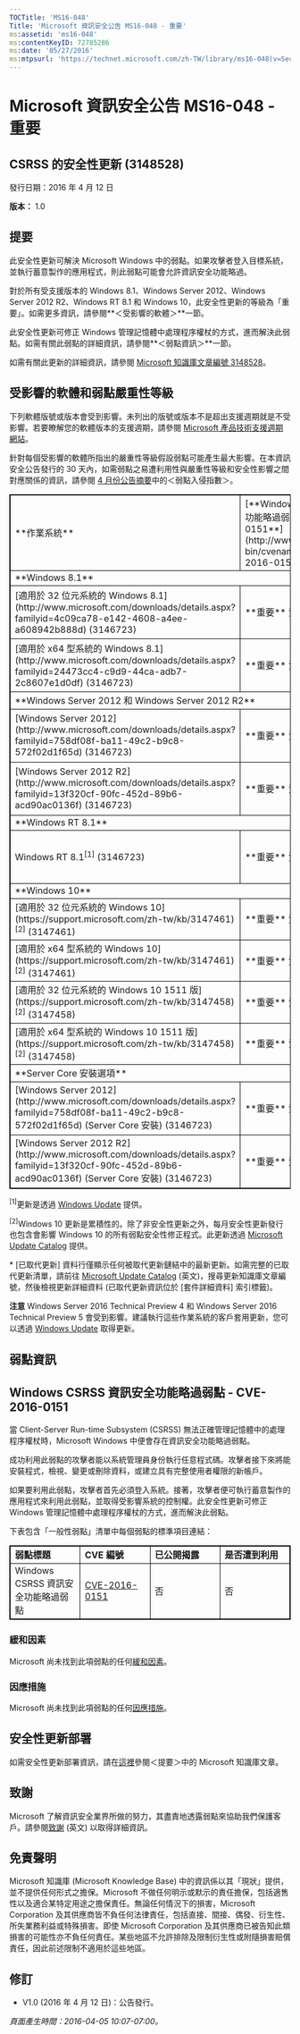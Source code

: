 ```yaml
---
TOCTitle: 'MS16-048'
Title: 'Microsoft 資訊安全公告 MS16-048 - 重要'
ms:assetid: 'ms16-048'
ms:contentKeyID: 72785286
ms:date: '05/27/2016'
ms:mtpsurl: 'https://technet.microsoft.com/zh-TW/library/ms16-048(v=Security.10)'
---
```


Microsoft 資訊安全公告 MS16-048 - 重要
======================================

CSRSS 的安全性更新 (3148528)
----------------------------

發行日期：2016 年 4 月 12 日

**版本：** 1.0

提要
----

<span id="sectionToggle0"></span>
此安全性更新可解決 Microsoft Windows 中的弱點。如果攻擊者登入目標系統，並執行蓄意製作的應用程式，則此弱點可能會允許資訊安全功能略過。

對於所有受支援版本的 Windows 8.1、Windows Server 2012、Windows Server 2012 R2、Windows RT 8.1 和 Windows 10，此安全性更新的等級為「重要」。如需更多資訊，請參閱**＜受影響的軟體＞**一節。

此安全性更新可修正 Windows 管理記憶體中處理程序權杖的方式，進而解決此弱點。如需有關此弱點的詳細資訊，請參閱**＜弱點資訊＞**一節。

<span id="KBArticle"></span>
如需有關此更新的詳細資訊，請參閱 [Microsoft 知識庫文章編號 3148528](https://support.microsoft.com/zh-tw/kb/3148528)。

受影響的軟體和弱點嚴重性等級
----------------------------

<span id="sectionToggle1"></span>
下列軟體版號或版本會受到影響。未列出的版號或版本不是超出支援週期就是不受影響。若要瞭解您的軟體版本的支援週期，請參閱 [Microsoft 產品技術支援週期網站](https://support.microsoft.com/zh-tw/lifecycle)。

針對每個受影響的軟體所指出的嚴重性等級假設弱點可能產生最大影響。在本資訊安全公告發行的 30 天內，如需弱點之易遭利用性與嚴重性等級和安全性影響之間對應關係的資訊，請參閱 [4 月份公告摘要](https://technet.microsoft.com/zh-tw/library/security/ms16-apr)中的＜弱點入侵指數＞。

 
<table style="border:1px solid black;">
<tr>
<td style="border:1px solid black;">
**作業系統**

</td>
<td style="border:1px solid black;">
[**Windows CSRSS 資訊安全功能略過弱點 - CVE-2016-0151**](http://www.cve.mitre.org/cgi-bin/cvename.cgi?name=cve-2016-0151)

</td>
<td style="border:1px solid black;">
**已取代更新\***

</td>
</tr>
<tr>
<td style="border:1px solid black;" colspan="3">
**Windows 8.1**

</td>
</tr>
<tr>
<td style="border:1px solid black;">
[適用於 32 位元系統的 Windows 8.1](http://www.microsoft.com/downloads/details.aspx?familyid=4c09ca78-e142-4608-a4ee-a608942b888d)  
(3146723)

</td>
<td style="border:1px solid black;">
**重要**  
資訊安全功能略過

</td>
<td style="border:1px solid black;">
[MS16-008](https://technet.microsoft.com/zh-tw/library/security/ms16-008) 中的 3121212

</td>
</tr>
<tr>
<td style="border:1px solid black;">
[適用於 x64 型系統的 Windows 8.1](http://www.microsoft.com/downloads/details.aspx?familyid=24473cc4-c9d9-44ca-adb7-2c8607e1d0df)  
(3146723)

</td>
<td style="border:1px solid black;">
**重要**  
資訊安全功能略過

</td>
<td style="border:1px solid black;">
[MS16-008](https://technet.microsoft.com/zh-tw/library/security/ms16-008) 中的 3121212

</td>
</tr>
<tr>
<td style="border:1px solid black;" colspan="3">
**Windows Server 2012 和 Windows Server 2012 R2**

</td>
</tr>
<tr>
<td style="border:1px solid black;">
[Windows Server 2012](http://www.microsoft.com/downloads/details.aspx?familyid=758df08f-ba11-49c2-b9c8-572f02d1f65d)  
(3146723)

</td>
<td style="border:1px solid black;">
**重要**  
資訊安全功能略過

</td>
<td style="border:1px solid black;">
[MS15-001](https://technet.microsoft.com/zh-tw/library/security/ms15-001) 中的 3023266

</td>
</tr>
<tr>
<td style="border:1px solid black;">
[Windows Server 2012 R2](http://www.microsoft.com/downloads/details.aspx?familyid=13f320cf-90fc-452d-89b6-acd90ac0136f)  
(3146723)

</td>
<td style="border:1px solid black;">
**重要**  
資訊安全功能略過

</td>
<td style="border:1px solid black;">
[MS16-008](https://technet.microsoft.com/zh-tw/library/security/ms16-008) 中的 3121212

</td>
</tr>
<tr>
<td style="border:1px solid black;" colspan="3">
**Windows RT 8.1**

</td>
</tr>
<tr>
<td style="border:1px solid black;">
Windows RT 8.1<sup>[1]</sup>
(3146723)

</td>
<td style="border:1px solid black;">
**重要**  
資訊安全功能略過

</td>
<td style="border:1px solid black;">
[MS16-008](https://technet.microsoft.com/zh-tw/library/security/ms16-008) 中的 3121212

</td>
</tr>
<tr>
<td style="border:1px solid black;" colspan="3">
**Windows 10**

</td>
</tr>
<tr>
<td style="border:1px solid black;">
[適用於 32 位元系統的 Windows 10](https://support.microsoft.com/zh-tw/kb/3147461)<sup>[2]</sup>
(3147461)

</td>
<td style="border:1px solid black;">
**重要**  
資訊安全功能略過

</td>
<td style="border:1px solid black;">
[3140745](https://support.microsoft.com/zh-tw/kb/3140745)

</td>
</tr>
<tr>
<td style="border:1px solid black;">
[適用於 x64 型系統的 Windows 10](https://support.microsoft.com/zh-tw/kb/3147461)<sup>[2]</sup>
(3147461)

</td>
<td style="border:1px solid black;">
**重要**  
資訊安全功能略過

</td>
<td style="border:1px solid black;">
[3140745](https://support.microsoft.com/zh-tw/kb/3140745)

</td>
</tr>
<tr>
<td style="border:1px solid black;">
[適用於 32 位元系統的 Windows 10 1511 版](https://support.microsoft.com/zh-tw/kb/3147458)<sup>[2]</sup>
(3147458)

</td>
<td style="border:1px solid black;">
**重要**  
資訊安全功能略過

</td>
<td style="border:1px solid black;">
[3140768](https://support.microsoft.com/zh-tw/kb/3140768)

</td>
</tr>
<tr>
<td style="border:1px solid black;">
[適用於 x64 型系統的 Windows 10 1511 版](https://support.microsoft.com/zh-tw/kb/3147458)<sup>[2]</sup>
(3147458)

</td>
<td style="border:1px solid black;">
**重要**  
資訊安全功能略過

</td>
<td style="border:1px solid black;">
[3140768](https://support.microsoft.com/zh-tw/kb/3140768)

</td>
</tr>
<tr>
<td style="border:1px solid black;" colspan="3">
**Server Core 安裝選項**

</td>
</tr>
<tr>
<td style="border:1px solid black;">
[Windows Server 2012](http://www.microsoft.com/downloads/details.aspx?familyid=758df08f-ba11-49c2-b9c8-572f02d1f65d) (Server Core 安裝)  
(3146723)

</td>
<td style="border:1px solid black;">
**重要**  
資訊安全功能略過

</td>
<td style="border:1px solid black;">
[MS15-001](https://technet.microsoft.com/zh-tw/library/security/ms15-001) 中的 3023266

</td>
</tr>
<tr>
<td style="border:1px solid black;">
[Windows Server 2012 R2](http://www.microsoft.com/downloads/details.aspx?familyid=13f320cf-90fc-452d-89b6-acd90ac0136f) (Server Core 安裝)  
(3146723)

</td>
<td style="border:1px solid black;">
**重要**  
資訊安全功能略過

</td>
<td style="border:1px solid black;">
[MS16-008](https://technet.microsoft.com/zh-tw/library/security/ms16-008) 中的 3121212

</td>
</tr>
</table>
 
<sup>[1]</sup>更新是透過 [Windows Update](http://update.microsoft.com/microsoftupdate/v6/vistadefault.aspx?ln=zh-tw) 提供。

<sup>[2]</sup>Windows 10 更新是累積性的。除了非安全性更新之外，每月安全性更新發行也包含會影響 Windows 10 的所有弱點安全性修正程式。此更新透過 [Microsoft Update Catalog](http://catalog.update.microsoft.com/v7/site/home.aspx) 提供。

\* \[已取代更新\] 資料行僅顯示任何被取代更新鏈結中的最新更新。如需完整的已取代更新清單，請前往 [Microsoft Update Catalog](http://catalog.update.microsoft.com/v7/site/home.aspx) (英文)，搜尋更新知識庫文章編號，然後檢視更新詳細資料 (已取代更新資訊位於 \[套件詳細資料\] 索引標籤)。

**注意** Windows Server 2016 Technical Preview 4 和 Windows Server 2016 Technical Preview 5 會受到影響。建議執行這些作業系統的客戶套用更新，您可以透過 [Windows Update](http://update.microsoft.com/microsoftupdate/v6/vistadefault.aspx?ln=zh-tw) 取得更新。

弱點資訊
--------

<span id="sectionToggle2"></span>
Windows CSRSS 資訊安全功能略過弱點 - CVE-2016-0151
--------------------------------------------------

當 Client-Server Run-time Subsystem (CSRSS) 無法正確管理記憶體中的處理程序權杖時，Microsoft Windows 中便會存在資訊安全功能略過弱點。

成功利用此弱點的攻擊者能以系統管理員身份執行任意程式碼。攻擊者接下來將能安裝程式，檢視、變更或刪除資料，或建立具有完整使用者權限的新帳戶。

如果要利用此弱點，攻擊者首先必須登入系統。接著，攻擊者便可執行蓄意製作的應用程式來利用此弱點，並取得受影響系統的控制權。此安全性更新可修正 Windows 管理記憶體中處理程序權杖的方式，進而解決此弱點。

下表包含「一般性弱點」清單中每個弱點的標準項目連結：

 
<table style="border:1px solid black;">
<colgroup>
<col width="25%" />
<col width="25%" />
<col width="25%" />
<col width="25%" />
</colgroup>
<tbody>
<tr class="odd">
<td style="border:1px solid black;"><strong>弱點標題</strong></td>
<td style="border:1px solid black;"><strong>CVE 編號</strong></td>
<td style="border:1px solid black;"><strong>已公開揭露</strong></td>
<td style="border:1px solid black;"><strong>是否遭到利用</strong></td>
</tr>
<tr class="even">
<td style="border:1px solid black;">Windows CSRSS 資訊安全功能略過弱點</td>
<td style="border:1px solid black;"><a href="http://www.cve.mitre.org/cgi-bin/cvename.cgi?name=cve-2016-0151">CVE-2016-0151</a></td>
<td style="border:1px solid black;">否</td>
<td style="border:1px solid black;">否</td>
</tr>
</tbody>
</table>
  
### 緩和因素
  
Microsoft 尚未找到此項弱點的任何[緩和因素](https://technet.microsoft.com/zh-tw/library/security/dn848375.aspx)。
  
### 因應措施
  
Microsoft 尚未找到此項弱點的任何[因應措施](https://technet.microsoft.com/zh-tw/library/security/dn848375.aspx)。
  
安全性更新部署  
--------------
  
<span id="sectionToggle3"></span>
如需安全性更新部署資訊，請在[這裡](#kbarticle)參閱＜提要＞中的 Microsoft 知識庫文章。
  
致謝  
----
  
<span id="sectionToggle4"></span>
Microsoft 了解資訊安全業界所做的努力，其盡責地透露弱點來協助我們保護客戶。請參閱[致謝](https://technet.microsoft.com/zh-tw/library/security/mt674627.aspx) (英文) 以取得詳細資訊。
  
免責聲明  
--------
  
<span id="sectionToggle5"></span>
Microsoft 知識庫 (Microsoft Knowledge Base) 中的資訊係以其「現狀」提供，並不提供任何形式之擔保。Microsoft 不做任何明示或默示的責任擔保，包括適售性以及適合某特定用途之擔保責任。無論任何情況下的損害，Microsoft Corporation 及其供應商皆不負任何法律責任，包括直接、間接、偶發、衍生性、所失業務利益或特殊損害。即使 Microsoft Corporation 及其供應商已被告知此類損害的可能性亦不負任何責任。某些地區不允許排除及限制衍生性或附隨損害賠償責任，因此前述限制不適用於這些地區。
  
修訂  
----
  
<span id="sectionToggle6"></span>
-   V1.0 (2016 年 4 月 12 日)：公告發行。
  
*頁面產生時間：2016-04-05 10:07-07:00。*
